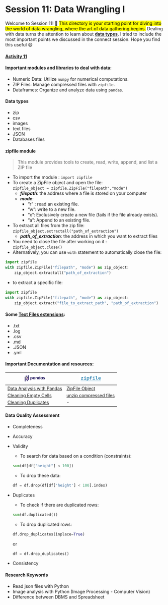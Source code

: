 # Session 11: Data Wrangling I

Welcome to Session 11! 🚀 <mark>This directory is your starting point for diving into the world of data wrangling, where the art of data gathering begins.</mark> Dealing with data turns the attention to learn about **<a href = "#datatype"><u>data types</u></a>**. I tried to include the most important points we discussed in the connect session. Hope you find this useful 😄


#### [Activity 11](https://docs.google.com/document/d/1RvZlvIKKEwLhtz-nHu-GfkDVNcJik9Ml/edit#heading=h.3dy6vkm)



#### Important modules and libraries to deal with data: <br>
- Numeric Data: Utilize `numpy` for numerical computations.
- ZIP Files: Manage compressed files with `zipfile`.
- Dataframes: Organize and analyze data using `pandas`. 

#### <span id = "datatype">Data types </span>
- zip 
- csv 
- images
- text files
- JSON
- Databases files


#### zipfile module 
> This module provides tools to create, read, write, append, and list a ZIP file
- To import the module : `import zipfile`
- To create a ZipFile object and open the file:<br> `zipfile_object = zipfile.ZipFile("filepath","mode")`
    - ***filepath***: the address where a file is stored on your computer
    - ***mode***: 
       - “r” : read an existing file.
       - “w”: write to a new file.
       - “x”: Exclusively create a new file (fails if the file already exists).
       - “a”: Append to an existing file.
- To extract all files from the zip file: <br>
`zipfile_object.extractall("path_of_extraction")`
    - ***path_of_extraction***: the address in which you want to extract files 
- You need to close the file after working on it : <br>
`zipfile_object.close()`
- Alternatively, you can use `with` statement to automatically close the file:<br>
```python
import zipfile
with zipfile.ZipFile("filepath", "mode") as zip_object:
    zip_object.extractall("path_of_extraction")
```
- to extract a specific file:
```python
import zipfile
with zipfile.ZipFile("filepath", "mode") as zip_object:
    zip_object.extract("file_to_extract_path", "path_of_extraction")
```
    
#### Some [Text Files extensions](https://www.file-extensions.org/filetype/extension/name/text-files):
- .txt
- .log
- .csv
- .md
- .JSON
- .yml
#### Important Documentation and resources:
| <img src="./images_and_icons/pandas.png" width = 70 > | <img src="./images_and_icons/zipfiles.png" width = 70 > |
| ----------- | ----------- |
| [Data Analysis with Pandas]('https://www.w3schools.com/python/pandas/pandas_analyzing.asp) | [ZipFile Object](https://docs.python.org/3/library/zipfile.html#zipfile-objects) |
| [Cleaning Empty Cells](https://www.w3schools.com/python/pandas/pandas_cleaning_empty_cells.asp) | [unzip compressed files](https://docs.python.org/3/library/zipfile.html#zipfile-objects:~:text=ZipFile.extract(member%2C%20path%3DNone%2C%20pwd%3DNone)%C2%B6') |
|[Cleaning Duplicates](https://www.w3schools.com/python/pandas/pandas_cleaning_duplicates.asp)|-|

#### Data Quality Assessment 
- Completeness
- Accuracy
- Validity
    - To search for data based on a condition (constraints):
    ```python
    sum(df[df["height"] < 100])
    ```
    - To drop these data:
    ```python
    df = df.drop(df[df['height'] < 100].index)
    ```
- Duplicates
    - To check if there are duplicated rows:
    ```python
    sum(df.duplicated())
    ```
    - To drop duplicated rows:
    ```python
    df.drop_duplicates(inplace=True)
    ```
    or 
    
    ```python
    df = df.drop_duplicates()
    ```
- Consistency

#### Research Keywords
- Read json files with Python
- Image analysis with Python (Image Processing - Computer Vision)
- Difference between DBMS and Spreadsheet





